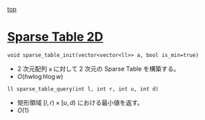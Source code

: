 [top](../README.md)

# [Sparse Table 2D](./st2d.hpp)

`void sparse_table_init(vector<vector<ll>> a, bool is_min=true)`
- 2 次元配列 `a` に対して 2 次元の Sparse Table を構築する。
- $O(hw\log{h}\log{w})$

`ll sparse_table_query(int l, int r, int u, int d)`
- 矩形領域 $[l, r) \times [u, d)$ における最小値を返す。
- $O(1)$